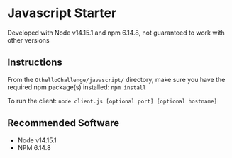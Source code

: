 # Javascript Starter
Developed with Node v14.15.1 and npm 6.14.8, not guaranteed to work with other versions

## Instructions
From the `OthelloChallenge/javascript/` directory, make sure you have the required npm package(s) installed: `npm install`

To run the client: `node client.js [optional port] [optional hostname]`

## Recommended Software
* Node v14.15.1
* NPM 6.14.8
